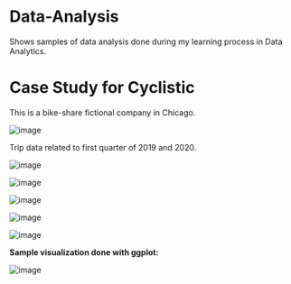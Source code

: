 # Data-Analysis
Shows samples of data analysis done during my learning process in Data Analytics.

# Case Study for Cyclistic
This is a bike-share fictional company in Chicago.  

![image](https://github.com/user-attachments/assets/c421d493-888e-4ad2-bf93-289fa73120fc)

Trip data related to first quarter of 2019 and 2020. 

![image](https://github.com/user-attachments/assets/abd052e2-8f56-455a-8fc1-e9f3d40cf618)

![image](https://github.com/user-attachments/assets/f716e2dc-52d7-4227-9bf4-2f882c8c39e8)

![image](https://github.com/user-attachments/assets/43751849-1e09-42f5-8dde-9c4b06635327)

![image](https://github.com/user-attachments/assets/410ca3d7-af4c-4f8e-9315-4d4d2663063a)

![image](https://github.com/user-attachments/assets/a273a3ae-a9fe-4fd8-8aa1-1bb9a4de9511)


**Sample visualization done with ggplot:**


![image](https://github.com/user-attachments/assets/163351d5-f1f7-4ef8-a02f-45e4d4d2d97e)


